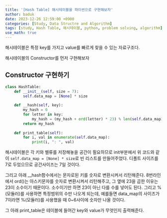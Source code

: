 ```yaml
---
title: '[Hash Table] 해시테이블을 파이썬으로 구현해보자'
author: baduk
date: 2023-12-26 12:59:00 +0900
categories: [Study, Data Structre and Algorithm]
tags: [study, Hash Table, 해시테이블, python, problem solving, algorithm]
use_math: true
---
```

해시테이블은 특정 key를 가지고 value를 빠르게 찾을 수 있는 자료구조다.

해시테이블의 Constructor를 먼저 구현해보자

## Constructor 구현하기

```python
class HashTable:
    def __init__(self, size = 7):
        self.data_map = [None] * size
        
    def __hash(self, key):
        my_hash = 0
        for letter in key:
            my_hash = (my_hash + ord(letter) * 23) % len(self.data_map)
        return my_hash
    
    def print_table(self):
        for i, val in enumerate(self.data_map):
            print(i, ": ", val)
```

해시테이블은 각 키와 벨류를 저장해놓을 공간이 필요하므로 init부분에서 위 코드와 같이 `self.data_map = [None] * size`로 빈 리스트를 만들어주었다. 디폴트 사이즈를 7로 두었으므로 공간사이즈는 7일 것이다.

그리고 아래 __hash함수에서는 문자로된 키를 숫자로 변환시켜서 리턴해준다. 8번라인에서 ord()는 아스키문자를 숫자로 변환시켜서 리턴해주고, 그 옆에 23을 곱한 이유는 23이 소수이기 때문이다. 소수이기만 하면 23이 아닌 다를 수를 넣어도 된다. 그리고 %(모듈러)를 사용하면 특정범위의 수만 나오게 되는데, 예를들면 data_map의 사이즈가 7이라면 %(모듈러)를 사용했을 때 0~6사이에 숫자만 나올 것이다.

그 아래 print_table은 테이블에 들어간 key와 value가 무엇인지 출력해준다.